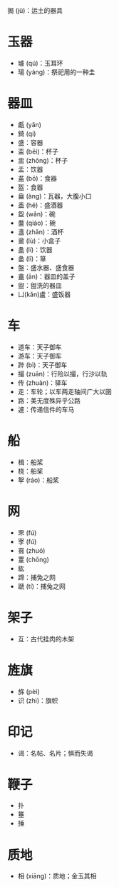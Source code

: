 挶 (jū)：运土的器具

# 玉器
* 璩 (qú)：玉耳环
* 瑒 (yáng)：祭祀用的一种圭

# 器皿
* 甗 (yǎn)
* 錡 (qí)
* 盛：容器
* 盃 (bēi)：杯子
* 盅 (zhōng)：杯子
* 盂：饮器
* 盋 (bō)：食器
* 盔：食器
* 盎 (àng)：瓦器，大腹小口
* 盉 (hé)：盛酒器
* 盌 (wǎn)：碗
* 䀉 (qiáo)：碗
* 盞 (zhǎn)：酒杯
* 盝 (lù)：小盒子
* 盠 (lí)：饮器
* 盠 (lǐ)：箪
* 盤：盛水器、盛食器
* 盦 (ān)：器皿的盖子
* 盥：盥洗的器皿
* 凵(kǎn)盧：盛饭器
# 车
* 道车：天子御车
* 游车：天子御车
* 跸 (bì)：天子御车
* 撮 (zuān)：行险以撮，行沙以轨
* 传 (zhuàn)：驿车
* 走：车轮；以车两走轴间广大以圉
* 路：美无度殊异乎公路
* 遽：传递信件的车马

# 船
* 楫：船桨
* 桡：船桨
* 挐 (ráo)：船桨

# 网
* 罘 (fú)
* 罦 (fú)
* 罬 (zhuó)
* 罿 (chōng)
* 紘
* 蹄：捕兔之网
* 蹏 (tí)：捕兔之网
# 架子
* 互：古代挂肉的木架
# 旌旗
* 旆 (pèi)
* 识 (zhì)：旗帜
# 印记
* 谒：名帖、名片；惧而失谒
# 鞭子
* 扑
* 箠
* 捶
# 质地
* 相 (xiāng)：质地；金玉其相